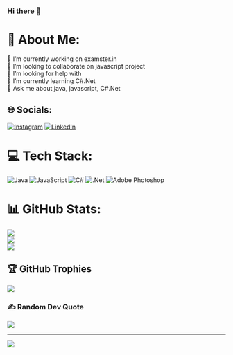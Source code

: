 ### Hi there 👋

# 💫 About Me:
🔭 I’m currently working on examster.in<br>👯 I’m looking to collaborate on javascript project<br>🤝 I’m looking for help with<br>🌱 I’m currently learning C#.Net<br>💬 Ask me about java, javascript, C#.Net<br>


## 🌐 Socials:
[![Instagram](https://img.shields.io/badge/Instagram-%23E4405F.svg?logo=Instagram&logoColor=white)](https://instagram.com/Naikajay2002) [![LinkedIn](https://img.shields.io/badge/LinkedIn-%230077B5.svg?logo=linkedin&logoColor=white)](https://linkedin.com/in/naikajay2002) 

# 💻 Tech Stack:
![Java](https://img.shields.io/badge/java-%23ED8B00.svg?style=for-the-badge&logo=java&logoColor=white) ![JavaScript](https://img.shields.io/badge/javascript-%23323330.svg?style=for-the-badge&logo=javascript&logoColor=%23F7DF1E) ![C#](https://img.shields.io/badge/c%23-%23239120.svg?style=for-the-badge&logo=c-sharp&logoColor=white) ![.Net](https://img.shields.io/badge/.NET-5C2D91?style=for-the-badge&logo=.net&logoColor=white) ![Adobe Photoshop](https://img.shields.io/badge/adobephotoshop-%2331A8FF.svg?style=for-the-badge&logo=adobephotoshop&logoColor=white)
# 📊 GitHub Stats:
![](https://github-readme-stats.vercel.app/api?username=Naikajay2002&theme=tokyonight&hide_border=false&include_all_commits=false&count_private=false)<br/>
![](https://github-readme-streak-stats.herokuapp.com/?user=Naikajay2002&theme=tokyonight&hide_border=false)<br/>
![](https://github-readme-stats.vercel.app/api/top-langs/?username=Naikajay2002&theme=tokyonight&hide_border=false&include_all_commits=false&count_private=false&layout=compact)

## 🏆 GitHub Trophies
![](https://github-profile-trophy.vercel.app/?username=Naikajay2002&theme=radical&no-frame=false&no-bg=true&margin-w=4)

### ✍️ Random Dev Quote
![](https://quotes-github-readme.vercel.app/api?type=horizontal&theme=radical)

---
[![](https://visitcount.itsvg.in/api?id=Naikajay2002&icon=0&color=0)](https://visitcount.itsvg.in)

<!-- Proudly created with GPRM ( https://gprm.itsvg.in ) -->
